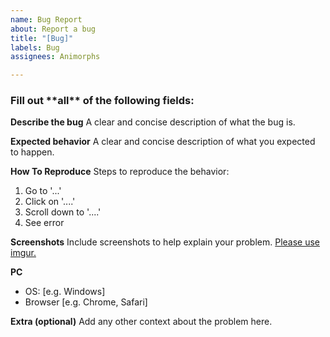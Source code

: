 ```yaml
---
name: Bug Report
about: Report a bug
title: "[Bug]"
labels: Bug
assignees: Animorphs

---
```


<h3>Fill out **all** of the following fields:</h3>

**Describe the bug**
A clear and concise description of what the bug is.

**Expected behavior**
A clear and concise description of what you expected to happen.

**How To Reproduce**
Steps to reproduce the behavior:
1. Go to '...'
2. Click on '....'
3. Scroll down to '....'
4. See error

**Screenshots**
Include screenshots to help explain your problem. [Please use imgur.](https://imgur.com/upload)

**PC**
 - OS: [e.g. Windows]
 - Browser [e.g. Chrome, Safari]

**Extra (optional)**
Add any other context about the problem here.
